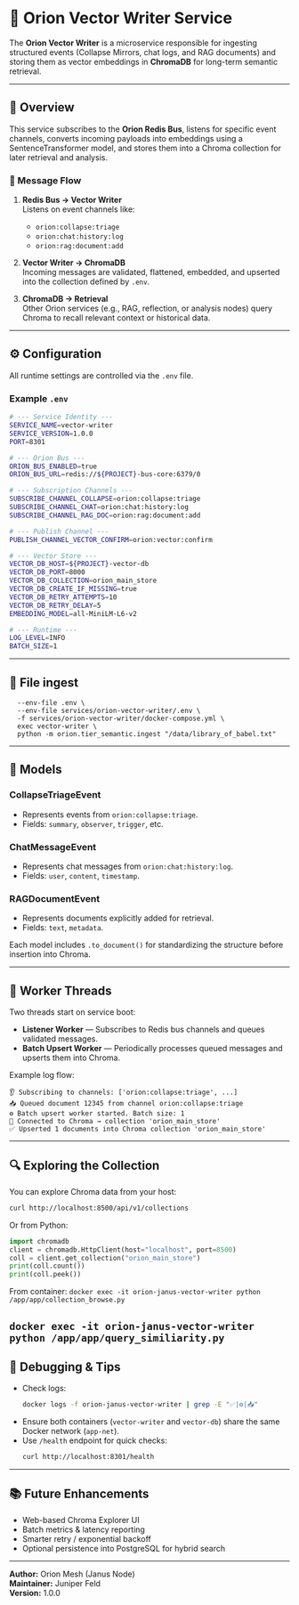 # 🧠 Orion Vector Writer Service

The **Orion Vector Writer** is a microservice responsible for ingesting structured events (Collapse Mirrors, chat logs, and RAG documents) and storing them as vector embeddings in **ChromaDB** for long-term semantic retrieval.

---

## 🚀 Overview

This service subscribes to the **Orion Redis Bus**, listens for specific event channels, converts incoming payloads into embeddings using a SentenceTransformer model, and stores them into a Chroma collection for later retrieval and analysis.

### 🔄 Message Flow
1. **Redis Bus → Vector Writer**  
   Listens on event channels like:
   - `orion:collapse:triage`
   - `orion:chat:history:log`
   - `orion:rag:document:add`

2. **Vector Writer → ChromaDB**  
   Incoming messages are validated, flattened, embedded, and upserted into the collection defined by `.env`.

3. **ChromaDB → Retrieval**  
   Other Orion services (e.g., RAG, reflection, or analysis nodes) query Chroma to recall relevant context or historical data.

---

## ⚙️ Configuration

All runtime settings are controlled via the `.env` file.

### Example `.env`
```bash
# --- Service Identity ---
SERVICE_NAME=vector-writer
SERVICE_VERSION=1.0.0
PORT=8301

# --- Orion Bus ---
ORION_BUS_ENABLED=true
ORION_BUS_URL=redis://${PROJECT}-bus-core:6379/0

# --- Subscription Channels ---
SUBSCRIBE_CHANNEL_COLLAPSE=orion:collapse:triage
SUBSCRIBE_CHANNEL_CHAT=orion:chat:history:log
SUBSCRIBE_CHANNEL_RAG_DOC=orion:rag:document:add

# --- Publish Channel ---
PUBLISH_CHANNEL_VECTOR_CONFIRM=orion:vector:confirm

# --- Vector Store ---
VECTOR_DB_HOST=${PROJECT}-vector-db
VECTOR_DB_PORT=8000
VECTOR_DB_COLLECTION=orion_main_store
VECTOR_DB_CREATE_IF_MISSING=true
VECTOR_DB_RETRY_ATTEMPTS=10
VECTOR_DB_RETRY_DELAY=5
EMBEDDING_MODEL=all-MiniLM-L6-v2

# --- Runtime ---
LOG_LEVEL=INFO
BATCH_SIZE=1
```

---

## 🧩 File ingest

```docker compose \
  --env-file .env \
  --env-file services/orion-vector-writer/.env \
  -f services/orion-vector-writer/docker-compose.yml \
  exec vector-writer \
  python -m orion.tier_semantic.ingest "/data/library_of_babel.txt"
```

---

## 🧬 Models

### CollapseTriageEvent
- Represents events from `orion:collapse:triage`.
- Fields: `summary`, `observer`, `trigger`, etc.

### ChatMessageEvent
- Represents chat messages from `orion:chat:history:log`.
- Fields: `user`, `content`, `timestamp`.

### RAGDocumentEvent
- Represents documents explicitly added for retrieval.
- Fields: `text`, `metadata`.

Each model includes `.to_document()` for standardizing the structure before insertion into Chroma.

---

## 🔁 Worker Threads

Two threads start on service boot:
- **Listener Worker** — Subscribes to Redis bus channels and queues validated messages.
- **Batch Upsert Worker** — Periodically processes queued messages and upserts them into Chroma.

Example log flow:
```
👂 Subscribing to channels: ['orion:collapse:triage', ...]
📥 Queued document 12345 from channel orion:collapse:triage
⚙️ Batch upsert worker started. Batch size: 1
🧠 Connected to Chroma → collection 'orion_main_store'
✅ Upserted 1 documents into Chroma collection 'orion_main_store'
```

---

## 🔍 Exploring the Collection

You can explore Chroma data from your host:
```bash
curl http://localhost:8500/api/v1/collections
```
Or from Python:
```python
import chromadb
client = chromadb.HttpClient(host="localhost", port=8500)
coll = client.get_collection("orion_main_store")
print(coll.count())
print(coll.peek())
```

From container:
```docker exec -it orion-janus-vector-writer python /app/app/collection_browse.py```

```docker exec -it orion-janus-vector-writer python /app/app/query_similiarity.py```
---

## 🧭 Debugging & Tips

- Check logs:
  ```bash
  docker logs -f orion-janus-vector-writer | grep -E "✅|⚙️|📥"
  ```
- Ensure both containers (`vector-writer` and `vector-db`) share the same Docker network (`app-net`).
- Use `/health` endpoint for quick checks:
  ```bash
  curl http://localhost:8301/health
  ```

---

## 📚 Future Enhancements
- Web-based Chroma Explorer UI
- Batch metrics & latency reporting
- Smarter retry / exponential backoff
- Optional persistence into PostgreSQL for hybrid search

---

**Author:** Orion Mesh (Janus Node)  
**Maintainer:** Juniper Feld  
**Version:** 1.0.0
